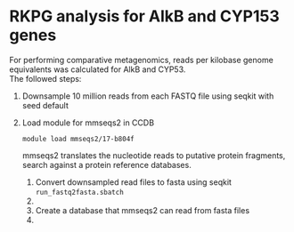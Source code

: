 # RKPG analysis for AlkB and CYP153 genes

For performing comparative metagenomics, reads per kilobase genome equivalents was calculated for AlkB and CYP53.  
The followed steps:  
1. Downsample 10 million reads from each FASTQ file using seqkit with seed default
2. Load module for mmseqs2 in CCDB
   ```
   module load mmseqs2/17-b804f
   ```
   mmseqs2 translates the nucleotide reads to putative protein fragments, search against a protein reference databases.

   1. Convert downsampled read files to fasta using seqkit ```run_fastq2fasta.sbatch```
   2. 
   3. Create a database that mmseqs2 can read from fasta files
   4. 


